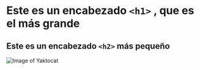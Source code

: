 # Este es un encabezado `<h1>` , que es el más grande
## Este es un encabezado `<h2>` más pequeño

![Image of Yaktocat](https://octodex.github.com/images/yaktocat.png)
